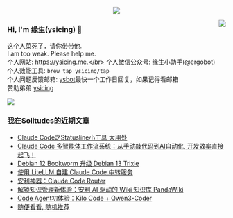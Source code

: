 <p align="center">
    <img align="center" src="https://github-profile-trophy.vercel.app/?username=ysicing&title=Star,Follower,Commit,Issue" style="max-width:100%;">
</p>

<img align="right" src="https://github-readme-stats.vercel.app/api?username=ysicing&show_icons=true&icon_color=805AD5&text_color=718096&bg_color=ffffff&hide_title=true" />


### Hi, I'm 缘生(ysicing) 👋

<!--
**ysicing/ysicing** is a ✨ _special_ ✨ repository because its `README.md` (this file) appears on your GitHub profile.

Here are some ideas to get you started:

- 🔭 I’m currently working on ...
- 🌱 I’m currently learning ...
- 👯 I’m looking to collaborate on ...
- 🤔 I’m looking for help with ...
- 💬 Ask me about ...
- 📫 How to reach me: ...
- 😄 Pronouns: ...
- ⚡ Fun fact: ...
- 🌈 I'm currently working on ... 😎
- 🐳 I’m currently learning go\k8s source code. 😅
- 🤔 I'm thinking about how to make more more money 😁.
- 💬 Ask me about `lao biao`
- 📫 How to reach me: mail [i@ysicing.me](mailto:i@ysicing.me) or blog [ysicing.me](https://ysicing.me) 
- sponsor: [ysicing](https://afdian.net/@ysicing)

-->

这个人菜死了，请你带带他.</br>
I am too weak. Please help me.</br>
个人网站: https://ysicing.me.</br>
个人微信公众号: 缘生小助手(@ergobot)</br>
个人效能工具: `brew tap ysicing/tap`</br>
个人问题反馈邮箱:  [ysbot](mailto:ysbot@12306.work)最快一个工作日回复，如果记得看邮箱</br>
赞助弟弟 [ysicing](https://sponsor.ysicing.net/)

![](https://komarev.com/ghpvc/?username=ysicing&color=green)

<!--events start -->

### 我在[Solitudes](https://ysicing.me)的近期文章

*  [Claude Code之Statusline小工具 大用处](https://blog.ysicing.net/claude-code/statusline/v1)
*  [Claude Code 多智能体工作流系统：从手动敲代码到AI自动化, 开发效率直接起飞！](https://blog.ysicing.net/ai/code-pilot/v1)
*  [Debian 12 Bookworm 升级 Debian 13 Trixie](https://blog.ysicing.net/posts/debian-12-upgrade-13/v1)
*  [使用 LiteLLM 自建 Claude Code 中转服务](https://blog.ysicing.net/tools/litellm-gateway/v1)
*  [安利神器：Claude Code Router](https://blog.ysicing.net/tools/claude-code-router/v1)
*  [解锁知识管理新体验：安利 AI 驱动的 Wiki 知识库 PandaWiki](https://blog.ysicing.net/tools/pandawiki/v1)
*  [Code Agent初体验：Kilo Code + Qwen3-Coder](https://blog.ysicing.net/kilo-code-qwen3-coder/v1)
*  [随便看看, 随机推荐](https://ysicing.me/random/)


<!--events end -->
